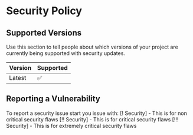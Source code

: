 # Security Policy

## Supported Versions

Use this section to tell people about which versions of your project are
currently being supported with security updates.

| Version | Supported          |
| ------- | ------------------ |
| Latest  | :white_check_mark: |

## Reporting a Vulnerability

To report a security issue start you issue with:
[! Security] - This is for non critical security flaws
[!! Security] - This is for critical security flaws
[!!! Security] - This is for extremely critical security flaws
